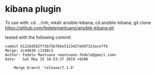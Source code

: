 # kibana plugin

To use with:
cd .../nih; mkdir ansible-kibana; cd ansible-kibana; git clone https://github.com/fedelemantuano/ansible-kibana.git


tested with the following commit:

```
commit 61228d582ff3b75bf66e512342feb97323aceffd
Merge: 2c44030 c1548c3
Author: Fedele Mantuano <mantuano.fedele@gmail.com>
Date:   Sat May 25 16:53:37 2019 +0200

    Merge branch 'release/7.1.0'

```

